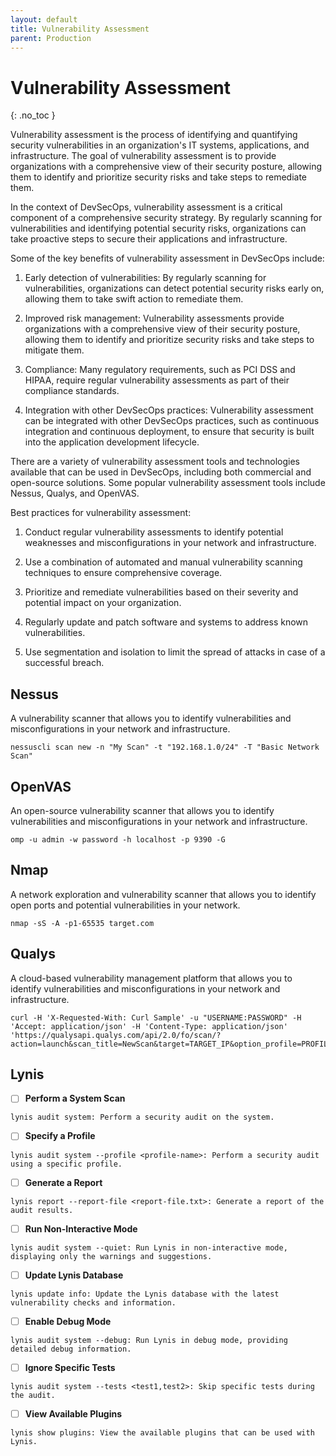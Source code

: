 ```yaml
---
layout: default
title: Vulnerability Assessment
parent: Production
---
```


# Vulnerability Assessment
{: .no_toc }


Vulnerability assessment is the process of identifying and quantifying security vulnerabilities in an organization's IT systems, applications, and infrastructure. The goal of vulnerability assessment is to provide organizations with a comprehensive view of their security posture, allowing them to identify and prioritize security risks and take steps to remediate them.

In the context of DevSecOps, vulnerability assessment is a critical component of a comprehensive security strategy. By regularly scanning for vulnerabilities and identifying potential security risks, organizations can take proactive steps to secure their applications and infrastructure.

Some of the key benefits of vulnerability assessment in DevSecOps include:

1. Early detection of vulnerabilities: By regularly scanning for vulnerabilities, organizations can detect potential security risks early on, allowing them to take swift action to remediate them.

2. Improved risk management: Vulnerability assessments provide organizations with a comprehensive view of their security posture, allowing them to identify and prioritize security risks and take steps to mitigate them.

3. Compliance: Many regulatory requirements, such as PCI DSS and HIPAA, require regular vulnerability assessments as part of their compliance standards.

4. Integration with other DevSecOps practices: Vulnerability assessment can be integrated with other DevSecOps practices, such as continuous integration and continuous deployment, to ensure that security is built into the application development lifecycle.

There are a variety of vulnerability assessment tools and technologies available that can be used in DevSecOps, including both commercial and open-source solutions. Some popular vulnerability assessment tools include Nessus, Qualys, and OpenVAS.


Best practices for vulnerability assessment:

1. Conduct regular vulnerability assessments to identify potential weaknesses and misconfigurations in your network and infrastructure.

2. Use a combination of automated and manual vulnerability scanning techniques to ensure comprehensive coverage.

3. Prioritize and remediate vulnerabilities based on their severity and potential impact on your organization.

4. Regularly update and patch software and systems to address known vulnerabilities.

5. Use segmentation and isolation to limit the spread of attacks in case of a successful breach.



## Nessus

A vulnerability scanner that allows you to identify vulnerabilities and misconfigurations in your network and infrastructure.	


```
nessuscli scan new -n "My Scan" -t "192.168.1.0/24" -T "Basic Network Scan"
```

## OpenVAS

An open-source vulnerability scanner that allows you to identify vulnerabilities and misconfigurations in your network and infrastructure.	

```
omp -u admin -w password -h localhost -p 9390 -G
```

## Nmap

A network exploration and vulnerability scanner that allows you to identify open ports and potential vulnerabilities in your network.	


```
nmap -sS -A -p1-65535 target.com
```

## Qualys

A cloud-based vulnerability management platform that allows you to identify vulnerabilities and misconfigurations in your network and infrastructure.	

```
curl -H 'X-Requested-With: Curl Sample' -u "USERNAME:PASSWORD" -H 'Accept: application/json' -H 'Content-Type: application/json' 'https://qualysapi.qualys.com/api/2.0/fo/scan/?action=launch&scan_title=NewScan&target=TARGET_IP&option_profile=PROFILE_ID'
```


## Lynis

- [ ] **Perform a System Scan**

```
lynis audit system: Perform a security audit on the system.
```

- [ ] **Specify a Profile**

```
lynis audit system --profile <profile-name>: Perform a security audit using a specific profile.
```

- [ ] **Generate a Report**

```
lynis report --report-file <report-file.txt>: Generate a report of the audit results.
```

- [ ] **Run Non-Interactive Mode**

```
lynis audit system --quiet: Run Lynis in non-interactive mode, displaying only the warnings and suggestions.
```

- [ ] **Update Lynis Database**

```
lynis update info: Update the Lynis database with the latest vulnerability checks and information.
```

- [ ] **Enable Debug Mode**

```
lynis audit system --debug: Run Lynis in debug mode, providing detailed debug information.
```

- [ ] **Ignore Specific Tests**

```
lynis audit system --tests <test1,test2>: Skip specific tests during the audit.
```

- [ ] **View Available Plugins**

```
lynis show plugins: View the available plugins that can be used with Lynis.
```


